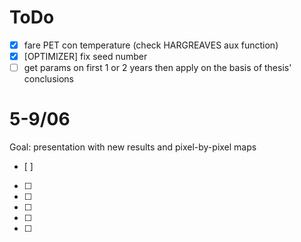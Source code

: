 # ToDo

- [x] fare PET con temperature (check HARGREAVES aux function)
- [x] [OPTIMIZER] fix seed number
- [ ] get params on first 1 or 2 years then apply on the basis of thesis' conclusions

# 5-9/06
Goal: presentation with new results and pixel-by-pixel maps
- [ ] 
- [ ] 
- [ ] 
- [ ] 
- [ ] 
- [ ] 
